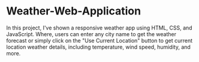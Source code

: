 # Weather-Web-Application
In this project, I've shown a responsive weather app using HTML, CSS, and JavaScript. Where, users can enter any city name to get the weather forecast or simply click on the "Use Current Location" button to get current location weather details, including temperature, wind speed, humidity, and more. 
